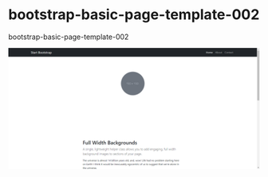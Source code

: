 # bootstrap-basic-page-template-002
bootstrap-basic-page-template-002

![basic-page-template-002](/assets/bootstrap-basic-page-template-002.png)
